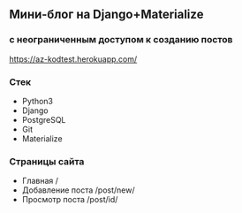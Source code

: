 ## Мини-блог на Django+Materialize 
### с неограниченным доступом к созданию постов

https://az-kodtest.herokuapp.com/

### Стек
- Python3
- Django
- PostgreSQL
- Git
- Materialize 

### Страницы сайта
- Главная /
- Добавление поста /post/new/
- Просмотр поста /post/id/
